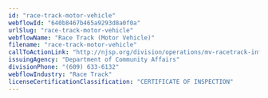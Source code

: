 ```yaml
---
id: "race-track-motor-vehicle"
webflowId: "640b8467b465a9293d8a0f0a"
urlSlug: "race-track-motor-vehicle"
webflowName: "Race Track (Motor Vehicle)"
filename: "race-track-motor-vehicle"
callToActionLink: "http://njsp.org/division/operations/mv-racetrack-info.shtml"
issuingAgency: "Department of Community Affairs"
divisionPhone: "(609) 633-6132"
webflowIndustry: "Race Track"
licenseCertificationClassification: "CERTIFICATE OF INSPECTION"
---
```

